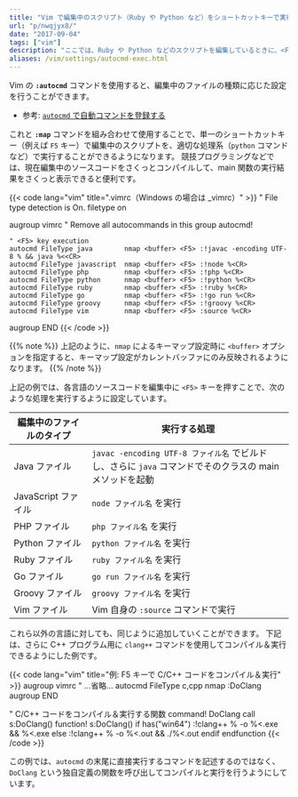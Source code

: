 ```yaml
---
title: "Vim で編集中のスクリプト（Ruby や Python など）をショートカットキーで実行する"
url: "p/nwqjyx8/"
date: "2017-09-04"
tags: ["vim"]
description: "ここでは、Ruby や Python などのスクリプトを編集しているときに、<F5> キー一発で実行できるようにする方法を説明します。"
aliases: /vim/settings/autocmd-exec.html
---
```


Vim の **`:autocmd`** コマンドを使用すると、編集中のファイルの種類に応じた設定を行うことができます。

- 参考: [`autocmd` で自動コマンドを登録する](/p/rj6oatw/)

これと **`:map`** コマンドを組み合わせて使用することで、単一のショートカットキー（例えば `F5` キー）で編集中のスクリプトを、適切な処理系（`python` コマンドなど）で実行することができるようになります。
競技プログラミングなどでは、現在編集中のソースコードをさくっとコンパイルして、main 関数の実行結果をさくっと表示できると便利です。

{{< code lang="vim" title=".vimrc（Windows の場合は _vimrc）" >}}
" File type detection is On.
filetype on

augroup vimrc
    " Remove all autocommands in this group
    autocmd!

    " <F5> key execution
    autocmd FileType java        nmap <buffer> <F5> :!javac -encoding UTF-8 % && java %<<CR>
    autocmd FileType javascript  nmap <buffer> <F5> :!node %<CR>
    autocmd FileType php         nmap <buffer> <F5> :!php %<CR>
    autocmd FileType python      nmap <buffer> <F5> :!python %<CR>
    autocmd FileType ruby        nmap <buffer> <F5> :!ruby %<CR>
    autocmd FileType go          nmap <buffer> <F5> :!go run %<CR>
    autocmd FileType groovy      nmap <buffer> <F5> :!groovy %<CR>
    autocmd FileType vim         nmap <buffer> <F5> :source %<CR>
augroup END
{{< /code >}}

{{% note %}}
上記のように、`nmap` によるキーマップ設定時に `<buffer>` オプションを指定すると、キーマップ設定がカレントバッファにのみ反映されるようになります。
{{% /note %}}

上記の例では、各言語のソースコードを編集中に `<F5>` キーを押すことで、次のような処理を実行するように設定しています。

| 編集中のファイルのタイプ | 実行する処理 |
| ---- | ---- |
| Java ファイル | `javac -encoding UTF-8 ファイル名` でビルドし、さらに `java` コマンドでそのクラスの main メソッドを起動 |
| JavaScript ファイル | `node ファイル名` を実行 |
| PHP ファイル | `php ファイル名` を実行 |
| Python ファイル | `python ファイル名` を実行 |
| Ruby ファイル | `ruby ファイル名` を実行 |
| Go ファイル | `go run ファイル名` を実行 |
| Groovy ファイル | `groovy ファイル名` を実行 |
| Vim ファイル | Vim 自身の `:source` コマンドで実行 |

これら以外の言語に対しても、同じように追加していくことができます。
下記は、さらに C++ プログラム用に `clang++` コマンドを使用してコンパイル＆実行できるようにした例です。

{{< code lang="vim" title="例: F5 キーで C/C++ コードをコンパイル＆実行" >}}
augroup vimrc
    " ...省略...
    autocmd FileType c,cpp  nmap <buffer> <F5> :DoClang<CR>
augroup END

" C/C++ コードをコンパイル＆実行する関数
command! DoClang call s:DoClang()
function! s:DoClang()
    if has("win64")
        :!clang++ % -o %<.exe && %<.exe
    else
        :!clang++ % -o %<.out && ./%<.out
    endif
endfunction
{{< /code >}}

この例では、`autocmd` の末尾に直接実行するコマンドを記述するのではなく、`DoClang` という独自定義の関数を呼び出してコンパイルと実行を行うようにしています。


